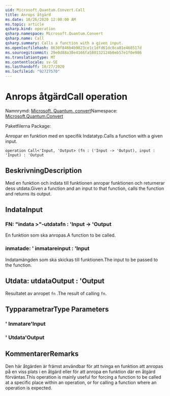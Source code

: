 ```yaml
---
uid: Microsoft.Quantum.Convert.Call
title: Anrops åtgärd
ms.date: 10/26/2020 12:00:00 AM
ms.topic: article
qsharp.kind: operation
qsharp.namespace: Microsoft.Quantum.Convert
qsharp.name: Call
qsharp.summary: Calls a function with a given input.
ms.openlocfilehash: 8630f846b4b9823ce1c1dfd61dc8ca81e468517d
ms.sourcegitcommit: 29e0d88a30e4166fa580132124b0eb57e1f0e986
ms.translationtype: MT
ms.contentlocale: sv-SE
ms.lasthandoff: 10/27/2020
ms.locfileid: "92727570"
---
```

# <a name="call-operation"></a><span data-ttu-id="1caf9-102">Anrops åtgärd</span><span class="sxs-lookup"><span data-stu-id="1caf9-102">Call operation</span></span>

<span data-ttu-id="1caf9-103">Namnrymd: [Microsoft. Quantum. convert](xref:Microsoft.Quantum.Convert)</span><span class="sxs-lookup"><span data-stu-id="1caf9-103">Namespace: [Microsoft.Quantum.Convert](xref:Microsoft.Quantum.Convert)</span></span>

<span data-ttu-id="1caf9-104">Paketfilerna [](https://nuget.org/packages/)</span><span class="sxs-lookup"><span data-stu-id="1caf9-104">Package: [](https://nuget.org/packages/)</span></span>


<span data-ttu-id="1caf9-105">Anropar en funktion med en specifik Indatatyp.</span><span class="sxs-lookup"><span data-stu-id="1caf9-105">Calls a function with a given input.</span></span>

```qsharp
operation Call<'Input, 'Output> (fn : ('Input -> 'Output), input : 'Input) : 'Output
```


## <a name="description"></a><span data-ttu-id="1caf9-106">Beskrivning</span><span class="sxs-lookup"><span data-stu-id="1caf9-106">Description</span></span>

<span data-ttu-id="1caf9-107">Med en funktion och indata till funktionen anropar funktionen och returnerar dess utdata.</span><span class="sxs-lookup"><span data-stu-id="1caf9-107">Given a function and an input to that function, calls the function and returns its output.</span></span>

## <a name="input"></a><span data-ttu-id="1caf9-108">Indata</span><span class="sxs-lookup"><span data-stu-id="1caf9-108">Input</span></span>

### <a name="fn--input---output"></a><span data-ttu-id="1caf9-109">FN: "indata >"-utdata</span><span class="sxs-lookup"><span data-stu-id="1caf9-109">fn : 'Input -> 'Output</span></span>

<span data-ttu-id="1caf9-110">En funktion som ska anropas.</span><span class="sxs-lookup"><span data-stu-id="1caf9-110">A function to be called.</span></span>


### <a name="input--input"></a><span data-ttu-id="1caf9-111">inmatade: ' inmatare</span><span class="sxs-lookup"><span data-stu-id="1caf9-111">input : 'Input</span></span>

<span data-ttu-id="1caf9-112">Indatamängden som ska skickas till funktionen.</span><span class="sxs-lookup"><span data-stu-id="1caf9-112">The input to be passed to the function.</span></span>



## <a name="output--output"></a><span data-ttu-id="1caf9-113">Utdata: utdata</span><span class="sxs-lookup"><span data-stu-id="1caf9-113">Output : 'Output</span></span>

<span data-ttu-id="1caf9-114">Resultatet av anropet `fn` .</span><span class="sxs-lookup"><span data-stu-id="1caf9-114">The result of calling `fn`.</span></span>

## <a name="type-parameters"></a><span data-ttu-id="1caf9-115">Typparametrar</span><span class="sxs-lookup"><span data-stu-id="1caf9-115">Type Parameters</span></span>

### <a name="input"></a><span data-ttu-id="1caf9-116">' Inmatare</span><span class="sxs-lookup"><span data-stu-id="1caf9-116">'Input</span></span>


### <a name="output"></a><span data-ttu-id="1caf9-117">' Utdata</span><span class="sxs-lookup"><span data-stu-id="1caf9-117">'Output</span></span>



## <a name="remarks"></a><span data-ttu-id="1caf9-118">Kommentarer</span><span class="sxs-lookup"><span data-stu-id="1caf9-118">Remarks</span></span>

<span data-ttu-id="1caf9-119">Den här åtgärden är främst användbar för att tvinga en funktion att anropas på en viss plats i en åtgärd eller för att anropa en funktion där en åtgärd förväntas.</span><span class="sxs-lookup"><span data-stu-id="1caf9-119">This operation is mainly useful for forcing a function to be called at a specific place within an operation, or for calling a function where an operation is expected.</span></span>